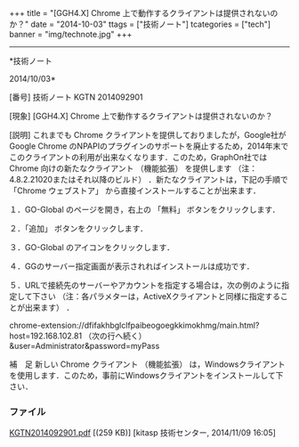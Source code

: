 ﻿+++
title = "[GGH4.X] Chrome 上で動作するクライアントは提供されないのか？"
date = "2014-10-03"
ttags = ["技術ノート"]
tcategories = ["tech"]
banner = "img/technote.jpg"
+++

-----------------------------------------------------------------------------------------------------------------------------

*技術ノート

2014/10/03*


[番号]
技術ノート KGTN 2014092901

[現象]
[GGH4.X] Chrome 上で動作するクライアントは提供されないのか？

[説明]
これまでも Chrome クライアントを提供しておりましたが，Google社が Google
Chrome
のNPAPIのプラグインのサポートを廃止するため，2014年末でこのクライアントの利用が出来なくなります．このため，GraphOn社では
Chrome 向けの新たなクライアント （機能拡張） を提供します
（注：4.8.2.21020またはそれ以降のビルド）
．新たなクライアントは，下記の手順で 「Chrome ウェブストア」
から直接インストールすることが出来ます．

１．GO-Global のページを開き，右上の 「無料」 ボタンをクリックします．

２．「追加」 ボタンをクリックします．

３．GO-Global のアイコンをクリックします．

４．GGのサーバー指定画面が表示されればインストールは成功です．

５．URLで接続先のサーバーやアカウントを指定する場合は，次の例のように指定して下さい
（注：各パラメターは，ActiveXクライアントと同様に指定することが出来ます）
．

chrome-extension://dfifakhbglclfpaibeogoegkkimokhmg/main.html?host=192.168.102.81
（次の行へ続く）
&user=Administrator&password=myPass

補　足
新しい Chrome クライアント （機能拡張）
は，Windowsクライアントを使用します．このため，事前にWindowsクライアントをインストールして下さい．


### ファイル

 
 


[KGTN2014092901.pdf](http://techreport.kitasp.net/attachments/download/1760/KGTN2014092901.pdf)
 [(259 KB)] [kitasp 技術センター, 2014/11/09
16:05]


 


 

